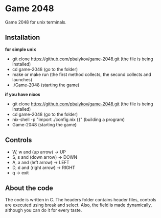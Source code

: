 # Game 2048

Game 2048 for unix terminals.

## Installation

**for simple unix**
+ git clone https://github.com/pbalykov/game-2048.git
  (the file is being installed)
+ cd game-2048 (go to the folder)
+ make or make run
 (the first method collects, the second collects and launches)
+ ./Game-2048
  (starting the game)

**if you have nixos**
+ git clone https://github.com/pbalykov/game-2048.git
  (the file is being installed)
+ cd game-2048 (go to the folder)
+ nix-shell -p "import ./config.nix {}"
  (building a program)
+ Game-2048
  (starting the game)


## Controls

+ W, w and (up arrow) -> UP
+ S, s and (down arrow) -> DOWN
+ A, a and (left arrow) -> LEFT
+ D, d and (right arrow) -> RIGHT
+ q -> exit


## About the code

The code is written in C. The headers folder contains header files, controls are executed using break and select. 
Also, the field is made dynamically, although you can do it for every taste.
